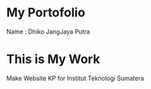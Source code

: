 # My Portofolio
Name : Dhiko JangJaya Putra

# This is My Work
Make Website KP for Institut Teknologi Sumatera
